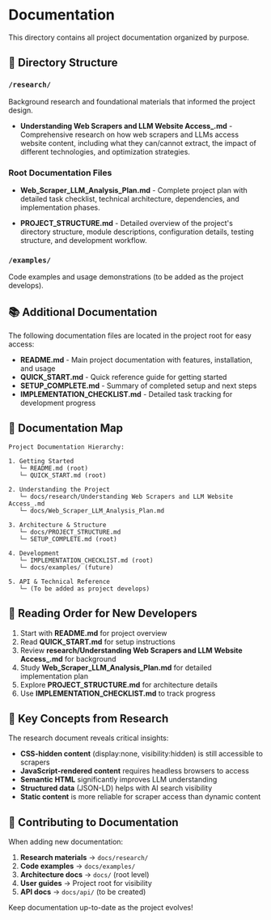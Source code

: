 # Documentation

This directory contains all project documentation organized by purpose.

## 📁 Directory Structure

### `/research/`
Background research and foundational materials that informed the project design.

- **Understanding Web Scrapers and LLM Website Access_.md** - Comprehensive research on how web scrapers and LLMs access website content, including what they can/cannot extract, the impact of different technologies, and optimization strategies.

### Root Documentation Files

- **Web_Scraper_LLM_Analysis_Plan.md** - Complete project plan with detailed task checklist, technical architecture, dependencies, and implementation phases.

- **PROJECT_STRUCTURE.md** - Detailed overview of the project's directory structure, module descriptions, configuration details, testing structure, and development workflow.

### `/examples/`
Code examples and usage demonstrations (to be added as the project develops).

## 📚 Additional Documentation

The following documentation files are located in the project root for easy access:

- **README.md** - Main project documentation with features, installation, and usage
- **QUICK_START.md** - Quick reference guide for getting started
- **SETUP_COMPLETE.md** - Summary of completed setup and next steps
- **IMPLEMENTATION_CHECKLIST.md** - Detailed task tracking for development progress

## 🔗 Documentation Map

```
Project Documentation Hierarchy:

1. Getting Started
   └─ README.md (root)
   └─ QUICK_START.md (root)

2. Understanding the Project
   └─ docs/research/Understanding Web Scrapers and LLM Website Access_.md
   └─ docs/Web_Scraper_LLM_Analysis_Plan.md

3. Architecture & Structure
   └─ docs/PROJECT_STRUCTURE.md
   └─ SETUP_COMPLETE.md (root)

4. Development
   └─ IMPLEMENTATION_CHECKLIST.md (root)
   └─ docs/examples/ (future)

5. API & Technical Reference
   └─ (To be added as project develops)
```

## 📖 Reading Order for New Developers

1. Start with **README.md** for project overview
2. Read **QUICK_START.md** for setup instructions
3. Review **research/Understanding Web Scrapers and LLM Website Access_.md** for background
4. Study **Web_Scraper_LLM_Analysis_Plan.md** for detailed implementation plan
5. Explore **PROJECT_STRUCTURE.md** for architecture details
6. Use **IMPLEMENTATION_CHECKLIST.md** to track progress

## 🎯 Key Concepts from Research

The research document reveals critical insights:

- **CSS-hidden content** (display:none, visibility:hidden) is still accessible to scrapers
- **JavaScript-rendered content** requires headless browsers to access
- **Semantic HTML** significantly improves LLM understanding
- **Structured data** (JSON-LD) helps with AI search visibility
- **Static content** is more reliable for scraper access than dynamic content

## 📝 Contributing to Documentation

When adding new documentation:

1. **Research materials** → `docs/research/`
2. **Code examples** → `docs/examples/`
3. **Architecture docs** → `docs/` (root level)
4. **User guides** → Project root for visibility
5. **API docs** → `docs/api/` (to be created)

Keep documentation up-to-date as the project evolves!


